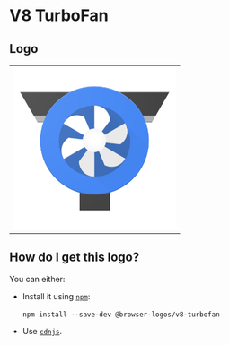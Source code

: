# V8 TurboFan

## Logo

<table>
    <tr height=300>
        <td>
            <a href="https://github.com/alrra/browser-logos/tree/a52f26c06af772730ec268d9bac0daf39913cbbc/src/v8-turbofan">
                <img width=290 src="https://raw.githubusercontent.com/alrra/browser-logos/a52f26c06af772730ec268d9bac0daf39913cbbc/src/v8-turbofan/v8-turbofan.svg?sanitize=true" alt="V8 TurboFan browser logo">
            </a>
        </td>
    </tr>
</table>

## How do I get this logo?

You can either:

* Install it using [`npm`][npm]:

  `npm install --save-dev @browser-logos/v8-turbofan`

* Use [`cdnjs`][cdnjs].

<!-- Link labels: -->

[cdnjs]: https://cdnjs.com/libraries/browser-logos
[npm]: https://www.npmjs.com/

